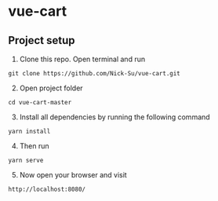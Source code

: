 # vue-cart

## Project setup
1. Clone this repo. Open terminal and run
```
git clone https://github.com/Nick-Su/vue-cart.git
```
2. Open project folder
```
cd vue-cart-master
```
3. Install all dependencies by running the following command
```
yarn install
```
4. Then run
```
yarn serve
```
5. Now open your browser and visit 
```
http://localhost:8080/ 
```
